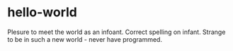 # hello-world
Plesure to meet the world as an infoant.
Correct spelling on infant.
Strange to be in such a new world - never have programmed.
